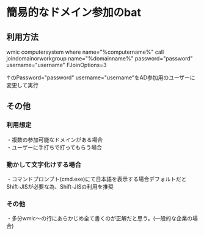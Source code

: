 # 簡易的なドメイン参加のbat
## 利用方法
wmic computersystem where name="%computername%" call joindomainorworkgroup name="%domainname%" password="password" username="username" FJoinOptions=3

↑のPassword="password" username="username"をAD参加用のユーザーに変更して実行

## その他
### 利用想定
・複数の参加可能なドメインがある場合  
・ユーザーに手打ちで打ってもらう場合    
### 動かして文字化けする場合
・コマンドプロンプト(cmd.exe)にて日本語を表示する場合デフォルトだとShift-JISが必要な為、Shift-JISの利用を推奨
### その他
・多分wmic〜の行にあらかじめ全て書くのが正解だと思う。(一般的な企業の場合)

